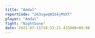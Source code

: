```yaml
---
title: "Amdal"
reportCode: "263vgwqW1G4jMVXT"
player: "Amdal"
fight: "Nightbane"
date: 2021-07-15T18:53:21.415000+00:00
---
```

